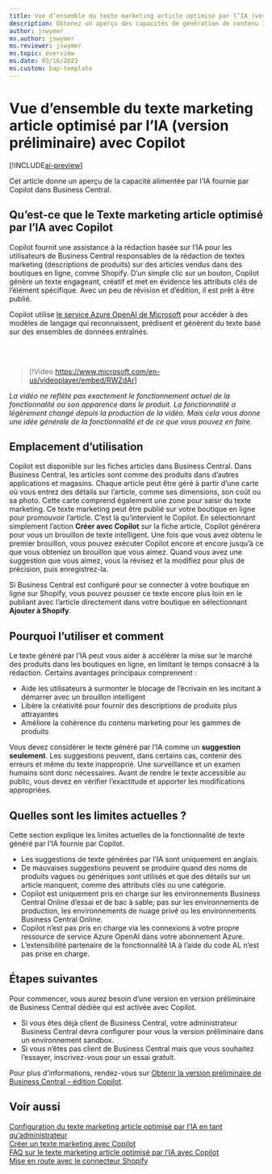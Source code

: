 ```yaml
---
title: Vue d’ensemble du texte marketing article optimisé par l’IA (version préliminaire) avec Copilot
description: Obtenez un aperçu des capacités de génération de contenu IA dans Business Central
author: jswymer
ms.author: jswymer
ms.reviewer: jswymer
ms.topic: overview
ms.date: 03/16/2023
ms.custom: bap-template
---
```

# Vue d’ensemble du texte marketing article optimisé par l’IA (version préliminaire) avec Copilot

[!INCLUDE[ai-preview](includes/ai-preview.md)]

Cet article donne un aperçu de la capacité alimentée par l’IA fournie par Copilot dans Business Central.

## Qu’est-ce que le Texte marketing article optimisé par l’IA avec Copilot

Copilot fournit une assistance à la rédaction basée sur l’IA pour les utilisateurs de Business Central responsables de la rédaction de textes marketing (descriptions de produits) sur des articles vendus dans des boutiques en ligne, comme Shopify. D’un simple clic sur un bouton, Copilot génère un texte engageant, créatif et met en évidence les attributs clés de l’élément spécifique. Avec un peu de révision et d’édition, il est prêt à être publié.

Copilot utilise [le service Azure OpenAI de Microsoft](/azure/cognitive-services/openai/overview) pour accéder à des modèles de langage qui reconnaissent, prédisent et génèrent du texte basé sur des ensembles de données entraînés.

<br><br>  

> [!Video https://www.microsoft.com/en-us/videoplayer/embed/RWZdAr]

*La vidéo ne reflète pas exactement le fonctionnement actuel de la fonctionnalité ou son apparence dans le produit. La fonctionnalité a légèrement changé depuis la production de la vidéo. Mais cela vous donne une idée générale de la fonctionnalité et de ce que vous pouvez en faire*.
  
## Emplacement d’utilisation

Copilot est disponible sur les fiches articles dans Business Central. Dans Business Central, les articles sont comme des produits dans d’autres applications et magasins. Chaque article peut être géré à partir d’une carte où vous entrez des détails sur l’article, comme ses dimensions, son coût ou sa photo. Cette carte comprend également une zone pour saisir du texte marketing. Ce texte marketing peut être publié sur votre boutique en ligne pour promouvoir l’article. C’est là qu’intervient le Copilot. En sélectionnant simplement l’action **Créer avec Copilot** sur la fiche article, Copilot générera pour vous un brouillon de texte intelligent. Une fois que vous avez obtenu le premier brouillon, vous pouvez exécuter Copilot encore et encore jusqu’à ce que vous obteniez un brouillon que vous aimez. Quand vous avez une suggestion que vous aimez, vous la révisez et la modifiez pour plus de précision, puis enregistrez-la.

Si Business Central est configuré pour se connecter à votre boutique en ligne sur Shopify, vous pouvez pousser ce texte encore plus loin en le publiant avec l’article directement dans votre boutique en sélectionnant **Ajouter à Shopify**.

## Pourquoi l’utiliser et comment

Le texte généré par l’IA peut vous aider à accélérer la mise sur le marché des produits dans les boutiques en ligne, en limitant le temps consacré à la rédaction. Certains avantages principaux comprennent :

- Aide les utilisateurs à surmonter le blocage de l’écrivain en les incitant à démarrer avec un brouillon intelligent
- Libère la créativité pour fournir des descriptions de produits plus attrayantes
- Améliore la cohérence du contenu marketing pour les gammes de produits

Vous devez considérer le texte généré par l’IA comme un **suggestion seulement**. Les suggestions peuvent, dans certains cas, contenir des erreurs et même du texte inapproprié. Une surveillance et un examen humains sont donc nécessaires. Avant de rendre le texte accessible au public, vous devez en vérifier l’exactitude et apporter les modifications appropriées.

## Quelles sont les limites actuelles ?

Cette section explique les limites actuelles de la fonctionnalité de texte généré par l’IA fournie par Copilot.

- Les suggestions de texte générées par l’IA sont uniquement en anglais.
- De mauvaises suggestions peuvent se produire quand des noms de produits vagues ou génériques sont utilisés et que des détails sur un article manquent, comme des attributs clés ou une catégorie.
- Copilot est uniquement pris en charge sur les environnements Business Central Online d’essai et de bac à sable; pas sur les environnements de production, les environnements de nuage privé ou les environnements Business Central Online.
- Copilot n’est pas pris en charge via les connexions à votre propre ressource de service Azure OpenAI dans votre abonnement Azure.
- L’extensibilité partenaire de la fonctionnalité IA à l’aide du code AL n’est pas prise en charge.

## Étapes suivantes

Pour commencer, vous aurez besoin d’une version en version préliminaire de Business Central dédiée qui est activée avec Copilot.

- Si vous êtes déjà client de Business Central, votre administrateur Business Central devra configurer pour vous la version préliminaire dans un environnement sandbox.
- Si vous n’êtes pas client de Business Central mais que vous souhaitez l’essayer, inscrivez-vous pour un essai gratuit.

Pour plus d’informations, rendez-vous sur [Obtenir la version préliminaire de Business Central – édition Copilot](ai-preview-getstarted.md).  

## Voir aussi

[Configuration du texte marketing article optimisé par l’IA en tant qu’administrateur](enable-ai.md)  
[Créer un texte marketing avec Copilot](item-marketing-text.md)  
[FAQ sur le texte marketing article optimisé par l’IA avec Copilot](ai-faq.md)  
[Mise en route avec le connecteur Shopify](shopify/get-started.md)  